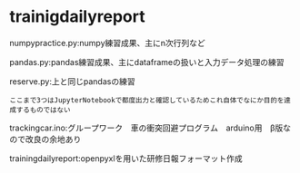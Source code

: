 # trainigdailyreport

numpypractice.py:numpy練習成果、主にn次行列など

pandas.py:pandas練習成果、主にdataframeの扱いと入力データ処理の練習

reserve.py:上と同じpandasの練習

~~~~~~~~~
ここまで3つはJupyterNotebookで都度出力と確認しているためこれ自体でなにか目的を達成するものではない
~~~~~~~~~

trackingcar.ino:グループワーク　車の衝突回避プログラム　arduino用　β版なので改良の余地あり

trainingdailyreport:openpyxlを用いた研修日報フォーマット作成
